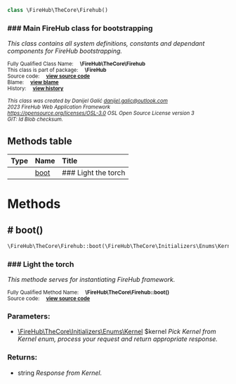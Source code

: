 
```php
class \FireHub\TheCore\Firehub()
```

### ### Main FireHub class for bootstrapping

_This class contains all system definitions, constants and dependant
components for FireHub bootstrapping._

<sub>Fully Qualified Class Name:  **\FireHub\TheCore\Firehub**</sub><br>
<sub>This class is part of package:  **\FireHub**</sub><br>
<sub>Source code:  **[view source code](https://github.com/The-FireHub-Project/Core/blob/v1.0/src/firehub.FireHub.php#L40)**</sub><br>
<sub>Blame:  **[view blame](https://github.com/The-FireHub-Project/Core/blame/v1.0/src/firehub.FireHub.php)**</sub><br>
<sub>History:  **[view history](https://github.com/The-FireHub-Project/Core/commits/v1.0/src/firehub.FireHub.php)**</sub><br>

<sub>_This class was created by Danijel Galić <danijel.galic@outlook.com>_</sub><br>
<sub>_2023 FireHub Web Application Framework_</sub><br>
<sub>_<https://opensource.org/licenses/OSL-3.0> OSL Open Source License version 3_</sub><br>
<sub>_GIT: $Id$ Blob checksum._</sub><br>



## Methods table

| Type  | Name  | Title |
| :---  | :---  | :---  |
||<a href="#boot()">boot</a>|### Light the torch|


# Methods


<h2><a name="boot()"># boot()</a></h2>

```php
\FireHub\TheCore\Firehub::boot(\FireHub\TheCore\Initializers\Enums\Kernel $kernel):string
```

### ### Light the torch

_This methode serves for instantiating FireHub framework._

<sub>Fully Qualified Method Name:  **\FireHub\TheCore\Firehub::boot()**</sub><br>
<sub>Source code:  **[view source code](https://github.com/The-FireHub-Project/Core/blob/v1.0/src/firehub.FireHub.php#L57)**</sub><br>


### Parameters:

* [\FireHub\TheCore\Initializers\Enums\Kernel](./Kernel) $kernel _Pick Kernel from Kernel enum, process your
request and return appropriate response._

### Returns:

* string _Response from Kernel._


